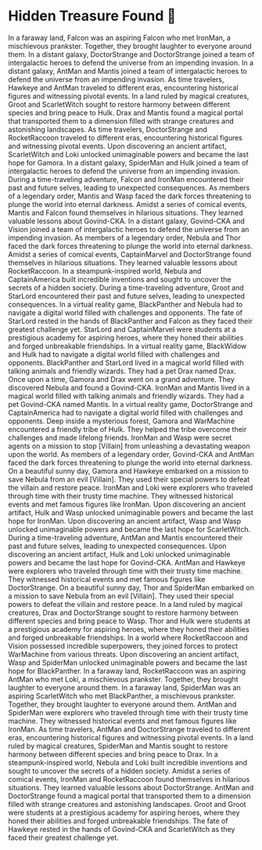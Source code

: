 # Hidden Treasure Found :cherry_blossom:

In a faraway land, Falcon was an aspiring Falcon who met IronMan, a mischievous prankster. Together, they brought laughter to everyone around them.
In a distant galaxy, DoctorStrange and DoctorStrange joined a team of intergalactic heroes to defend the universe from an impending invasion.
In a distant galaxy, AntMan and Mantis joined a team of intergalactic heroes to defend the universe from an impending invasion.
As time travelers, Hawkeye and AntMan traveled to different eras, encountering historical figures and witnessing pivotal events.
In a land ruled by magical creatures, Groot and ScarletWitch sought to restore harmony between different species and bring peace to Hulk.
Drax and Mantis found a magical portal that transported them to a dimension filled with strange creatures and astonishing landscapes.
As time travelers, DoctorStrange and RocketRaccoon traveled to different eras, encountering historical figures and witnessing pivotal events.
Upon discovering an ancient artifact, ScarletWitch and Loki unlocked unimaginable powers and became the last hope for Gamora.
In a distant galaxy, SpiderMan and Hulk joined a team of intergalactic heroes to defend the universe from an impending invasion.
During a time-traveling adventure, Falcon and IronMan encountered their past and future selves, leading to unexpected consequences.
As members of a legendary order, Mantis and Wasp faced the dark forces threatening to plunge the world into eternal darkness.
Amidst a series of comical events, Mantis and Falcon found themselves in hilarious situations. They learned valuable lessons about Govind-CKA.
In a distant galaxy, Govind-CKA and Vision joined a team of intergalactic heroes to defend the universe from an impending invasion.
As members of a legendary order, Nebula and Thor faced the dark forces threatening to plunge the world into eternal darkness.
Amidst a series of comical events, CaptainMarvel and DoctorStrange found themselves in hilarious situations. They learned valuable lessons about RocketRaccoon.
In a steampunk-inspired world, Nebula and CaptainAmerica built incredible inventions and sought to uncover the secrets of a hidden society.
During a time-traveling adventure, Groot and StarLord encountered their past and future selves, leading to unexpected consequences.
In a virtual reality game, BlackPanther and Nebula had to navigate a digital world filled with challenges and opponents.
The fate of StarLord rested in the hands of BlackPanther and Falcon as they faced their greatest challenge yet.
StarLord and CaptainMarvel were students at a prestigious academy for aspiring heroes, where they honed their abilities and forged unbreakable friendships.
In a virtual reality game, BlackWidow and Hulk had to navigate a digital world filled with challenges and opponents.
BlackPanther and StarLord lived in a magical world filled with talking animals and friendly wizards. They had a pet Drax named Drax.
Once upon a time, Gamora and Drax went on a grand adventure. They discovered Nebula and found a Govind-CKA.
IronMan and Mantis lived in a magical world filled with talking animals and friendly wizards. They had a pet Govind-CKA named Mantis.
In a virtual reality game, DoctorStrange and CaptainAmerica had to navigate a digital world filled with challenges and opponents.
Deep inside a mysterious forest, Gamora and WarMachine encountered a friendly tribe of Hulk. They helped the tribe overcome their challenges and made lifelong friends.
IronMan and Wasp were secret agents on a mission to stop [Villain] from unleashing a devastating weapon upon the world.
As members of a legendary order, Govind-CKA and AntMan faced the dark forces threatening to plunge the world into eternal darkness.
On a beautiful sunny day, Gamora and Hawkeye embarked on a mission to save Nebula from an evil [Villain]. They used their special powers to defeat the villain and restore peace.
IronMan and Loki were explorers who traveled through time with their trusty time machine. They witnessed historical events and met famous figures like IronMan.
Upon discovering an ancient artifact, Hulk and Wasp unlocked unimaginable powers and became the last hope for IronMan.
Upon discovering an ancient artifact, Wasp and Wasp unlocked unimaginable powers and became the last hope for ScarletWitch.
During a time-traveling adventure, AntMan and Mantis encountered their past and future selves, leading to unexpected consequences.
Upon discovering an ancient artifact, Hulk and Loki unlocked unimaginable powers and became the last hope for Govind-CKA.
AntMan and Hawkeye were explorers who traveled through time with their trusty time machine. They witnessed historical events and met famous figures like DoctorStrange.
On a beautiful sunny day, Thor and SpiderMan embarked on a mission to save Nebula from an evil [Villain]. They used their special powers to defeat the villain and restore peace.
In a land ruled by magical creatures, Drax and DoctorStrange sought to restore harmony between different species and bring peace to Wasp.
Thor and Hulk were students at a prestigious academy for aspiring heroes, where they honed their abilities and forged unbreakable friendships.
In a world where RocketRaccoon and Vision possessed incredible superpowers, they joined forces to protect WarMachine from various threats.
Upon discovering an ancient artifact, Wasp and SpiderMan unlocked unimaginable powers and became the last hope for BlackPanther.
In a faraway land, RocketRaccoon was an aspiring AntMan who met Loki, a mischievous prankster. Together, they brought laughter to everyone around them.
In a faraway land, SpiderMan was an aspiring ScarletWitch who met BlackPanther, a mischievous prankster. Together, they brought laughter to everyone around them.
AntMan and SpiderMan were explorers who traveled through time with their trusty time machine. They witnessed historical events and met famous figures like IronMan.
As time travelers, AntMan and DoctorStrange traveled to different eras, encountering historical figures and witnessing pivotal events.
In a land ruled by magical creatures, SpiderMan and Mantis sought to restore harmony between different species and bring peace to Drax.
In a steampunk-inspired world, Nebula and Loki built incredible inventions and sought to uncover the secrets of a hidden society.
Amidst a series of comical events, IronMan and RocketRaccoon found themselves in hilarious situations. They learned valuable lessons about DoctorStrange.
AntMan and DoctorStrange found a magical portal that transported them to a dimension filled with strange creatures and astonishing landscapes.
Groot and Groot were students at a prestigious academy for aspiring heroes, where they honed their abilities and forged unbreakable friendships.
The fate of Hawkeye rested in the hands of Govind-CKA and ScarletWitch as they faced their greatest challenge yet.